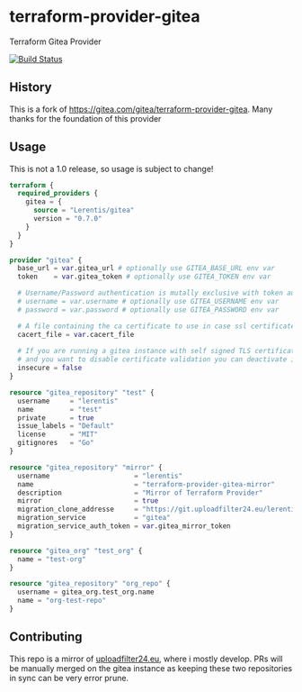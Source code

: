 # terraform-provider-gitea

Terraform Gitea Provider

[![Build Status](https://drone.uploadfilter24.eu/api/badges/lerentis/terraform-provider-gitea/status.svg)](https://drone.uploadfilter24.eu/lerentis/terraform-provider-gitea)

## History

This is a fork of https://gitea.com/gitea/terraform-provider-gitea. Many thanks for the foundation of this provider  

## Usage

This is not a 1.0 release, so usage is subject to change!

```terraform
terraform {
  required_providers {
    gitea = {
      source = "Lerentis/gitea"
      version = "0.7.0"
    }
  }
}

provider "gitea" {
  base_url = var.gitea_url # optionally use GITEA_BASE_URL env var
  token    = var.gitea_token # optionally use GITEA_TOKEN env var

  # Username/Password authentication is mutally exclusive with token authentication
  # username = var.username # optionally use GITEA_USERNAME env var
  # password = var.password # optionally use GITEA_PASSWORD env var

  # A file containing the ca certificate to use in case ssl certificate is not from a standard chain
  cacert_file = var.cacert_file 
  
  # If you are running a gitea instance with self signed TLS certificates
  # and you want to disable certificate validation you can deactivate it with this flag
  insecure = false 
}

resource "gitea_repository" "test" {
  username     = "lerentis"
  name         = "test"
  private      = true
  issue_labels = "Default"
  license      = "MIT"
  gitignores   = "Go"
}

resource "gitea_repository" "mirror" {
  username                     = "lerentis"
  name                         = "terraform-provider-gitea-mirror"
  description                  = "Mirror of Terraform Provider"
  mirror                       = true
  migration_clone_addresse     = "https://git.uploadfilter24.eu/lerentis/terraform-provider-gitea.git"
  migration_service            = "gitea"
  migration_service_auth_token = var.gitea_mirror_token
}

resource "gitea_org" "test_org" {
  name = "test-org"
}

resource "gitea_repository" "org_repo" {
  username = gitea_org.test_org.name
  name = "org-test-repo"
}

```

## Contributing

This repo is a mirror of [uploadfilter24.eu](https://git.uploadfilter24.eu/lerentis/terraform-provider-gitea), where i mostly develop. PRs will be manually merged on the gitea instance as keeping these two repositories in sync can be very error prune.
